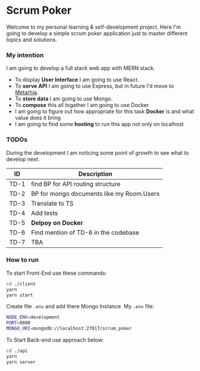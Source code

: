 # Scrum Poker

Welcome to my personal learning & self-development project. Here I'm going to develop a simple scrum poker application just to master different topics and solutions.

### My intention

I am going to develop a full stack web app with MERN stack.

- To display **User Interface** I am going to use React.
- To **serve API** I am going to use Express, but in future I'd move to [Metarhia](https://metarhia.com/).
- To **store data** I am going to use Mongo.
- To **compose** this all togather I am going to use Docker
- I am going to figure out how appropriate for this task **Docker** is and what value does it bring
- I am going to find some **hosting** to run this app not only on localhost

### TODOs

During the development I am noticing some point of growth to see what to develop next.

| ID   | Description                               |
| ---- | ----------------------------------------- |
| TD-1 | find BP for API routing structure         |
| TD-2 | BP for mongo documents like my Room.Users |
| TD-3 | Translate to TS                           |
| TD-4 | Add tests                                 |
| TD-5 | **Delpoy on Docker**                      |
| TD-6 | Find mention of TD-6 in the codebase      |
| TD-7 | TBA                                       |

### How to run

To start Front-End use these commands:

```bash
cd ./client
yarn
yarn start
```

Create file `.env` and add there Mongo Instance. My `.env` file:

```bash
NODE_ENV=development
PORT=8080
MONGO_URI=mongodb://localhost:27017/scrum_poker
```

To Start Back-end use approach below:

```bash
cd ./api
yarn
yarn server
```
